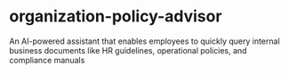 # organization-policy-advisor
An AI-powered assistant that enables employees to quickly query internal business documents like HR guidelines, operational policies, and compliance manuals
